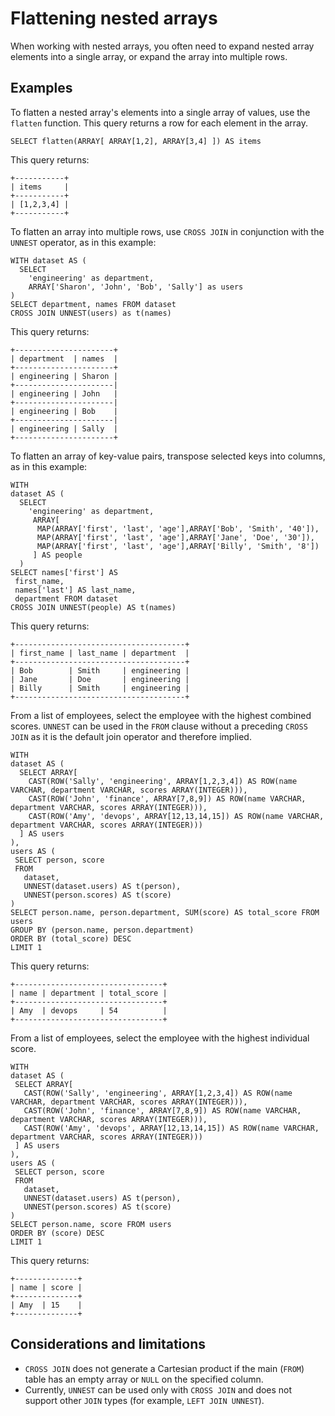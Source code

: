 # Flattening nested arrays<a name="flattening-arrays"></a>

When working with nested arrays, you often need to expand nested array elements into a single array, or expand the array into multiple rows\.

## Examples<a name="examples"></a>

To flatten a nested array's elements into a single array of values, use the `flatten` function\. This query returns a row for each element in the array\.

```
SELECT flatten(ARRAY[ ARRAY[1,2], ARRAY[3,4] ]) AS items
```

This query returns:

```
+-----------+
| items     |
+-----------+
| [1,2,3,4] |
+-----------+
```

To flatten an array into multiple rows, use `CROSS JOIN` in conjunction with the `UNNEST` operator, as in this example:

```
WITH dataset AS (
  SELECT
    'engineering' as department,
    ARRAY['Sharon', 'John', 'Bob', 'Sally'] as users
)
SELECT department, names FROM dataset
CROSS JOIN UNNEST(users) as t(names)
```

This query returns:

```
+----------------------+
| department  | names  |
+----------------------+
| engineering | Sharon |
+----------------------|
| engineering | John   |
+----------------------|
| engineering | Bob    |
+----------------------|
| engineering | Sally  |
+----------------------+
```

To flatten an array of key\-value pairs, transpose selected keys into columns, as in this example:

```
WITH
dataset AS (
  SELECT
    'engineering' as department,
     ARRAY[
      MAP(ARRAY['first', 'last', 'age'],ARRAY['Bob', 'Smith', '40']),
      MAP(ARRAY['first', 'last', 'age'],ARRAY['Jane', 'Doe', '30']),
      MAP(ARRAY['first', 'last', 'age'],ARRAY['Billy', 'Smith', '8'])
     ] AS people
  )
SELECT names['first'] AS
 first_name,
 names['last'] AS last_name,
 department FROM dataset
CROSS JOIN UNNEST(people) AS t(names)
```

This query returns:

```
+--------------------------------------+
| first_name | last_name | department  |
+--------------------------------------+
| Bob        | Smith     | engineering |
| Jane       | Doe       | engineering |
| Billy      | Smith     | engineering |
+--------------------------------------+
```

From a list of employees, select the employee with the highest combined scores\. `UNNEST` can be used in the `FROM` clause without a preceding `CROSS JOIN` as it is the default join operator and therefore implied\.

```
WITH
dataset AS (
  SELECT ARRAY[
    CAST(ROW('Sally', 'engineering', ARRAY[1,2,3,4]) AS ROW(name VARCHAR, department VARCHAR, scores ARRAY(INTEGER))),
    CAST(ROW('John', 'finance', ARRAY[7,8,9]) AS ROW(name VARCHAR, department VARCHAR, scores ARRAY(INTEGER))),
    CAST(ROW('Amy', 'devops', ARRAY[12,13,14,15]) AS ROW(name VARCHAR, department VARCHAR, scores ARRAY(INTEGER)))
  ] AS users
),
users AS (
 SELECT person, score
 FROM
   dataset,
   UNNEST(dataset.users) AS t(person),
   UNNEST(person.scores) AS t(score)
)
SELECT person.name, person.department, SUM(score) AS total_score FROM users
GROUP BY (person.name, person.department)
ORDER BY (total_score) DESC
LIMIT 1
```

This query returns:

```
+---------------------------------+
| name | department | total_score |
+---------------------------------+
| Amy  | devops     | 54          |
+---------------------------------+
```

From a list of employees, select the employee with the highest individual score\.

```
WITH
dataset AS (
 SELECT ARRAY[
   CAST(ROW('Sally', 'engineering', ARRAY[1,2,3,4]) AS ROW(name VARCHAR, department VARCHAR, scores ARRAY(INTEGER))),
   CAST(ROW('John', 'finance', ARRAY[7,8,9]) AS ROW(name VARCHAR, department VARCHAR, scores ARRAY(INTEGER))),
   CAST(ROW('Amy', 'devops', ARRAY[12,13,14,15]) AS ROW(name VARCHAR, department VARCHAR, scores ARRAY(INTEGER)))
 ] AS users
),
users AS (
 SELECT person, score
 FROM
   dataset,
   UNNEST(dataset.users) AS t(person),
   UNNEST(person.scores) AS t(score)
)
SELECT person.name, score FROM users
ORDER BY (score) DESC
LIMIT 1
```

This query returns:

```
+--------------+
| name | score |
+--------------+
| Amy  | 15    |
+--------------+
```

## Considerations and limitations<a name="flattening-arrays-considerations"></a>
+ `CROSS JOIN` does not generate a Cartesian product if the main \(`FROM`\) table has an empty array or `NULL` on the specified column\.
+ Currently, `UNNEST` can be used only with `CROSS JOIN` and does not support other `JOIN` types \(for example, `LEFT JOIN UNNEST`\)\.